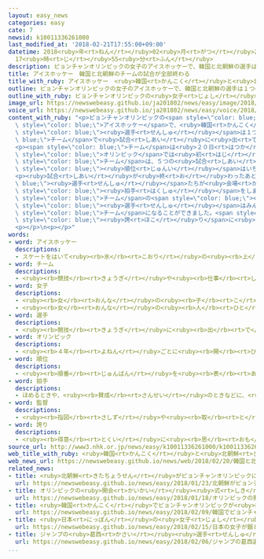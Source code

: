 ```yaml
---
layout: easy_news
categories: easy
cate: 7
newsid: k10011336261000
last_modified_at: '2018-02-21T17:55:00+09:00'
datetime: 2018<ruby>年<rt>ねん</rt></ruby>02<ruby>月<rt>がつ</rt></ruby>21<ruby>日<rt>にち</rt></ruby>
  17<ruby>時<rt>じ</rt></ruby>55<ruby>分<rt>ふん</rt></ruby>
description: ピョンチャンオリンピックの女子のアイスホッケーで、韓国と北朝鮮の選手は１つのチームで試合に出ました。
title: アイスホッケー　韓国と北朝鮮のチームの試合が全部終わる
title_with_ruby: アイスホッケー　<ruby>韓国<rt>かんこく</rt></ruby>と<ruby>北朝鮮<rt>きたちょうせん</rt></ruby>のチームの<ruby>試合<rt>しあい</rt></ruby>が<ruby>全部<rt>ぜんぶ</rt></ruby><ruby>終<rt>お</rt></ruby>わる
outline: ピョンチャンオリンピックの女子のアイスホッケーで、韓国と北朝鮮の選手は１つのチームで試合に出ました。
outline_with_ruby: ピョンチャンオリンピックの<ruby>女子<rt>じょし</rt></ruby>のアイスホッケーで、<ruby>韓国<rt>かんこく</rt></ruby>と<ruby>北朝鮮<rt>きたちょうせん</rt></ruby>の<ruby>選手<rt>せんしゅ</rt></ruby>は１つのチームで<ruby>試合<rt>しあい</rt></ruby>に<ruby>出<rt>で</rt></ruby>ました。
image_url: https://newswebeasy.github.io/ja201802/news/easy/image/2018/02/21/k10011336261000.jpg
voice_url: https://newswebeasy.github.io/ja201802/news/easy/voice/2018/02/21/k10011336261000.mp3
content_with_ruby: "<p>ピョンチャンオリンピックの<span style=\"color: blue;\"><ruby>女子<rt>じょし</rt></ruby></span>の<span\
  \ style=\"color: blue;\">アイスホッケー</span>で、<ruby>韓国<rt>かんこく</rt></ruby>と<ruby>北朝鮮<rt>きたちょうせん</rt></ruby>の<span\
  \ style=\"color: blue;\"><ruby>選手<rt>せんしゅ</rt></ruby></span>は１つの<span style=\"color:\
  \ blue;\">チーム</span>で<ruby>試合<rt>しあい</rt></ruby>に<ruby>出<rt>で</rt></ruby>ました。</p>\n\
  <p><span style=\"color: blue;\">チーム</span>は<ruby>２０日<rt>はつか</rt></ruby>、スウェーデンと７<ruby>番<rt>ばん</rt></ruby>と８<ruby>番<rt>ばん</rt></ruby>を<ruby>決<rt>き</rt></ruby>める<ruby>最後<rt>さいご</rt></ruby>の<ruby>試合<rt>しあい</rt></ruby>をして、１ー６で<ruby>負<rt>ま</rt></ruby>けました。<span\
  \ style=\"color: blue;\">オリンピック</span>では<ruby>初<rt>はじ</rt></ruby>めて<ruby>韓国<rt>かんこく</rt></ruby>と<ruby>北朝鮮<rt>きたちょうせん</rt></ruby>が<ruby>一緒<rt>いっしょ</rt></ruby>になった<span\
  \ style=\"color: blue;\">チーム</span>は、５つの<ruby>試合<rt>しあい</rt></ruby>に<ruby>全部<rt>ぜんぶ</rt></ruby><ruby>負<rt>ま</rt></ruby>けて<span\
  \ style=\"color: blue;\"><ruby>順位<rt>じゅんい</rt></ruby></span>はいちばん<ruby>下<rt>した</rt></ruby>でした。</p>\n\
  <p><ruby>試合<rt>しあい</rt></ruby>が<ruby>終<rt>お</rt></ruby>わったあと、<span style=\"color:\
  \ blue;\"><ruby>選手<rt>せんしゅ</rt></ruby></span>たちが<ruby>会場<rt>かいじょう</rt></ruby>の<ruby>人<rt>ひと</rt></ruby>たちにあいさつをすると、たくさんの<ruby>人<rt>ひと</rt></ruby>が「<ruby>私<rt>わたし</rt></ruby>たちは１つだ」と<ruby>言<rt>い</rt></ruby>って、<ruby>大<rt>おお</rt></ruby>きな<span\
  \ style=\"color: blue;\"><ruby>拍手<rt>はくしゅ</rt></ruby></span>をしました。</p>\n<p><span\
  \ style=\"color: blue;\">チーム</span>の<span style=\"color: blue;\"><ruby>監督<rt>かんとく</rt></ruby></span>は「<ruby>韓国<rt>かんこく</rt></ruby>と<ruby>北朝鮮<rt>きたちょうせん</rt></ruby>の<span\
  \ style=\"color: blue;\"><ruby>選手<rt>せんしゅ</rt></ruby></span>はみんなすばらしかったので、１つの<span\
  \ style=\"color: blue;\">チーム</span>になることができました。<span style=\"color: blue;\"><ruby>選手<rt>せんしゅ</rt></ruby></span>をとても<span\
  \ style=\"color: blue;\"><ruby>誇<rt>ほこ</rt></ruby>り</span>に<ruby>思<rt>おも</rt></ruby>います」と<ruby>話<rt>はな</rt></ruby>しました。</p>\n\
  <p></p>\n<p></p>"
words:
- word: アイスホッケー
  descriptions:
  - スケートをはいて<ruby><rb>氷</rb><rt>こおり</rt></ruby>の<ruby><rb>上</rb><rt>うえ</rt></ruby>でするホッケー。<ruby><rb>１</rb><rt>いち</rt></ruby>チーム<ruby><rb>６名</rb><rt>ろくめい</rt></ruby>の<ruby><rb>選手</rb><rt>せんしゅ</rt></ruby>たちが、ゴムの<ruby><rb>円板</rb><rt>えんばん</rt></ruby>を<ruby><rb>相手</rb><rt>あいて</rt></ruby>のゴールにスティックを<ruby><rb>使</rb><rt>つか</rt></ruby>って<ruby><rb>打</rb><rt>う</rt></ruby>ちこみ、<ruby><rb>得点</rb><rt>とくてん</rt></ruby>を<ruby><rb>争</rb><rt>あらそ</rt></ruby>う<ruby><rb>競技</rb><rt>きょうぎ</rt></ruby>。
- word: チーム
  descriptions:
  - <ruby><rb>競技</rb><rt>きょうぎ</rt></ruby>や<ruby><rb>仕事</rb><rt>しごと</rt></ruby>をするときの、<ruby><rb>組</rb><rt>くみ</rt></ruby>や<ruby><rb>団体</rb><rt>だんたい</rt></ruby>。
- word: 女子
  descriptions:
  - <ruby><rb>女</rb><rt>おんな</rt></ruby>の<ruby><rb>子</rb><rt>こ</rt></ruby>。
  - <ruby><rb>女</rb><rt>おんな</rt></ruby>の<ruby><rb>人</rb><rt>ひと</rt></ruby>。<ruby><rb>女性</rb><rt>じょせい</rt></ruby>。
- word: 選手
  descriptions:
  - <ruby><rb>競技</rb><rt>きょうぎ</rt></ruby>に<ruby><rb>出</rb><rt>で</rt></ruby>るために<ruby><rb>選</rb><rt>えら</rt></ruby>ばれた<ruby><rb>人</rb><rt>ひと</rt></ruby>。
- word: オリンピック
  descriptions:
  - <ruby><rb>４年</rb><rt>よねん</rt></ruby>ごとに<ruby><rb>開</rb><rt>ひら</rt></ruby>かれ、<ruby><rb>世界</rb><rt>せかい</rt></ruby>じゅうの<ruby><rb>国々</rb><rt>くにぐに</rt></ruby>から<ruby><rb>選手</rb><rt>せんしゅ</rt></ruby>が<ruby><rb>参加</rb><rt>さんか</rt></ruby>する<ruby><rb>競技大会</rb><rt>きょうぎたいかい</rt></ruby>。<ruby><rb>古代</rb><rt>こだい</rt></ruby>ギリシャのオリンピアで<ruby><rb>開</rb><rt>ひら</rt></ruby>かれた<ruby><rb>古代</rb><rt>こだい</rt></ruby>オリンピックにならって、フランスのクーベルタンの<ruby><rb>力</rb><rt>ちから</rt></ruby>で、１８９６<ruby><rb>年</rb><rt>ねん</rt></ruby>にギリシャのアテネで<ruby><rb>開</rb><rt>ひら</rt></ruby>かれたのが、<ruby><rb>近代</rb><rt>きんだい</rt></ruby>オリンピックの<ruby><rb>始</rb><rt>はじ</rt></ruby>まり。<ruby><rb>五輪</rb><rt>ごりん</rt></ruby>。
- word: 順位
  descriptions:
  - <ruby><rb>順番</rb><rt>じゅんばん</rt></ruby>を<ruby><rb>表</rb><rt>あらわ</rt></ruby>す<ruby><rb>地位</rb><rt>ちい</rt></ruby>。
- word: 拍手
  descriptions:
  - ほめるときや、<ruby><rb>賛成</rb><rt>さんせい</rt></ruby>のときなどに、<ruby><rb>手</rb><rt>て</rt></ruby>のひらを<ruby><rb>打</rb><rt>う</rt></ruby>ち<ruby><rb>合</rb><rt>あ</rt></ruby>わせて<ruby><rb>音</rb><rt>おと</rt></ruby>を<ruby><rb>出</rb><rt>だ</rt></ruby>すこと。
- word: 監督
  descriptions:
  - <ruby><rb>指図</rb><rt>さしず</rt></ruby>や<ruby><rb>取</rb><rt>と</rt></ruby>りしまりなどをすること。また、その<ruby><rb>人</rb><rt>ひと</rt></ruby>。
- word: 誇り
  descriptions:
  - <ruby><rb>得意</rb><rt>とくい</rt></ruby>に<ruby><rb>思</rb><rt>おも</rt></ruby>うこと。じまん。<ruby><rb>名誉</rb><rt>めいよ</rt></ruby>。
source_url: http://www3.nhk.or.jp/news/easy/k10011336261000/k10011336261000.html
web_title_with_ruby: <ruby>韓国<rt>かんこく</rt></ruby>と<ruby>北朝鮮<rt>きたちょうせん</rt></ruby>の<ruby>合同<rt>ごうどう</rt></ruby><ruby>チーム<rt>ちーむ</rt></ruby>  <ruby>最下位<rt>さいかい</rt></ruby>で<ruby>大会<rt>たいかい</rt></ruby><ruby>終<rt>お</rt></ruby>える
web_news_url: https://newswebeasy.github.io/news/web/2018/02/20/韓国と北朝鮮の合同チーム-最下位で大会終える
related_news:
- title: <ruby>北朝鮮<rt>きたちょうせん</rt></ruby>がピョンチャンオリンピックに２２<ruby>人<rt>にん</rt></ruby>の<ruby>選手<rt>せんしゅ</rt></ruby>を<ruby>送<rt>おく</rt></ruby>る
  url: https://newswebeasy.github.io/news/easy/2018/01/23/北朝鮮がピョンチャンオリンピックに22人の選手を送る
- title: オリンピックの<ruby>開会<rt>かいかい</rt></ruby><ruby>式<rt>しき</rt></ruby>　<ruby>韓国<rt>かんこく</rt></ruby>と<ruby>北朝鮮<rt>きたちょうせん</rt></ruby>の<ruby>選手<rt>せんしゅ</rt></ruby>は<ruby>一緒<rt>いっしょ</rt></ruby>に<ruby>歩<rt>ある</rt></ruby>く
  url: https://newswebeasy.github.io/news/easy/2018/01/18/オリンピックの開会式-韓国と北朝鮮の選手は一緒に歩く
- title: <ruby>韓国<rt>かんこく</rt></ruby>でピョンチャンオリンピックが<ruby>始<rt>はじ</rt></ruby>まる
  url: https://newswebeasy.github.io/news/easy/2018/02/09/韓国でピョンチャンオリンピックが始まる
- title: <ruby>日本<rt>にっぽん</rt></ruby>の<ruby>女子<rt>じょし</rt></ruby>が<ruby>銀<rt>ぎん</rt></ruby>と<ruby>銅<rt>どう</rt></ruby>メダル　スピードスケート１０００m
  url: https://newswebeasy.github.io/news/easy/2018/02/15/日本の女子が銀と銅メダル-スピードスケート1000m
- title: ジャンプの<ruby>葛西<rt>かさい</rt></ruby><ruby>選手<rt>せんしゅ</rt></ruby>「オリンピックで<ruby>金<rt>きん</rt></ruby>メダルをとりたい」
  url: https://newswebeasy.github.io/news/easy/2018/02/06/ジャンプの葛西選手オリンピックで金メダルをとりたい
...
```

